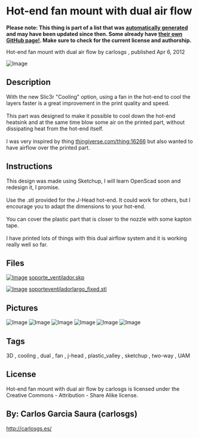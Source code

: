 Hot-end fan mount with dual air flow
===============
**Please note: This thing is part of a list that was [automatically generated](https://github.com/carlosgs/export-things) and may have been updated since then. Some already have [their own GitHub page!](https://github.com/carlosgs?tab=repositories). Make sure to check for the current license and authorship.**  

Hot-end fan mount with dual air flow  by carlosgs , published Apr 6, 2012

![Image](img/soporteventiladorlargo_fixed_display_large.jpg)

Description
--------
With the new Slic3r "Cooling" option, using a fan in the hot-end to cool the layers faster is a great improvement in the print quality and speed.<br />
<br />
This part was designed to make it possible to cool down the hot-end heatsink and at the same time blow some air on the printed part, without dissipating heat from the hot-end itself.<br />
<br />
I was very inspired by thing <a href="http://www.thingiverse.com/thing:16266" target="_blank" rel="nofollow">thingiverse.com/thing:16266</a> but also wanted to have airflow over the printed part.<br />

Instructions
--------
This design was made using Sketchup, I will learn OpenScad soon and redesign it, I promise.<br />
<br />
Use the .stl provided for the J-Head hot-end. It could work for others, but I encourage you to adapt the dimensions to your hot-end.<br />
<br />
You can cover the plastic part that is closer to the nozzle with some kapton tape.<br />
<br />
I have printed lots of things with this dual airflow system and it is working really well so far.<br />

Files
--------
[![Image](img/Gears_preview_tinycard.jpg)](soporte_ventilador.skp)
 [ soporte_ventilador.skp](soporte_ventilador.skp)  

[![Image](img/soporteventiladorlargo_fixed_preview_tinycard.jpg)](soporteventiladorlargo_fixed.stl)
 [ soporteventiladorlargo_fixed.stl](soporteventiladorlargo_fixed.stl)  



Pictures
--------
![Image](img/2012-04-05_23.30.18_display_large.jpg)
![Image](img/2012-04-05_23.29.14_display_large.jpg)
![Image](img/2012-04-05_21.02.25_display_large.jpg)
![Image](img/2012-04-05_21.17.35_display_large.jpg)
![Image](img/airflow_display_large.jpg)
![Image](img/2012-04-05_21.27.10_display_large.jpg)


Tags
--------
3D , cooling , dual , fan , j-head , plastic_valley , sketchup , two-way , UAM  

  

License
--------
Hot-end fan mount with dual air flow by carlosgs is licensed under the Creative Commons - Attribution - Share Alike license.  



By: Carlos Garcia Saura (carlosgs)
--------
<http://carlosgs.es/>